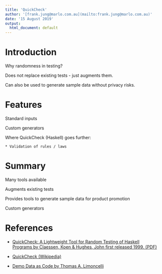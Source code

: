 ```yaml
---
title: 'QuickCheck'
author: '[frank.jung@marlo.com.au](mailto:frank.jung@marlo.com.au)'
date: '15 August 2019'
output:
  html_document: default
---
```



# Introduction

Why randomness in testing?

Does not replace existing tests - just augments them.

Can also be used to generate sample data without privacy risks.


# Features

Standard inputs

Custom generators

Where QuickCheck (Haskell) goes further:

	* Validation of rules / laws


# Summary

Many tools available

Augments existing tests

Provides tools to generate sample data for product promotion

Custom generators


# References

* [QuickCheck: A Lightweight Tool for Random Testing of Haskell Programs by Claessen, Koen & Hughes, John first released 1999. (PDF)](http://www.eecs.northwestern.edu/~robby/courses/395-495-2009-fall/quick.pdf)

* [QuickCheck (Wikipedia)](https://en.wikipedia.org/wiki/QuickCheck)

* [Demo Data as Code by Thomas A. Limoncelli](https://dlnext.acm.org/doi/abs/10.1145/3344777.3355565)

